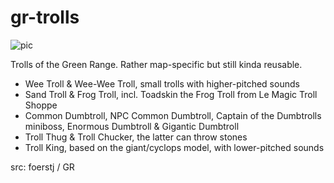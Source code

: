 # gr-trolls

![pic](pic.jpg)

Trolls of the Green Range. Rather map-specific but still kinda reusable.
- Wee Troll & Wee-Wee Troll, small trolls with higher-pitched sounds
- Sand Troll & Frog Troll, incl. Toadskin the Frog Troll from Le Magic Troll Shoppe
- Common Dumbtroll, NPC Common Dumbtroll, Captain of the Dumbtrolls miniboss, Enormous Dumbtroll & Gigantic Dumbtroll
- Troll Thug & Troll Chucker, the latter can throw stones
- Troll King, based on the giant/cyclops model, with lower-pitched sounds

src: foerstj / GR
